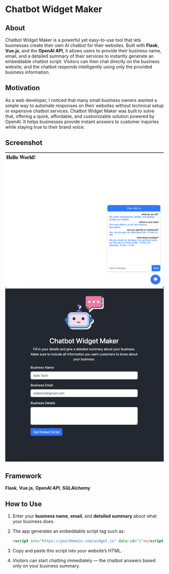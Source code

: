 # Chatbot Widget Maker

## About

Chatbot Widget Maker is a powerful yet easy-to-use tool that lets businesses create their own AI chatbot for their websites. Built with **Flask**, **Vue.js**, and the **OpenAI API**, it allows users to provide their business name, email, and a detailed summary of their services to instantly generate an embeddable chatbot script. Visitors can then chat directly on the business website, and the chatbot responds intelligently using only the provided business information.

## Motivation

As a web developer, I noticed that many small business owners wanted a simple way to automate responses on their websites without technical setup or expensive chatbot services. Chatbot Widget Maker was built to solve that, offering a quick, affordable, and customizable solution powered by OpenAI. It helps businesses provide instant answers to customer inquiries while staying true to their brand voice.

## Screenshot

![Chatbot Widget Maker Screenshot](https://github.com/ola9292/chatbot-widget-maker/blob/b0995e6753972233c3dce8f1fe1851cecf4901da/Screenshot%202025-10-07%20at%207.39.12%20pm.png)
![Chatbot Widget Maker Screenshot](https://github.com/ola9292/chatbot-widget-maker/blob/0332595cd997376401af3b35b314a037e28da20b/Screenshot%202025-10-07%20at%207.44.30%20pm.png)

## Framework

**Flask**, **Vue.js**, **OpenAI API**, **SQLAlchemy**

## How to Use

1. Enter your **business name**, **email**, and **detailed summary** about what your business does.
2. The app generates an embeddable script tag such as:

   ```html
   <script src="https://yourdomain.com/widget.js" data-id="1"></script>
   ```
3. Copy and paste this script into your website’s HTML.
4. Visitors can start chatting immediately — the chatbot answers based only on your business summary.

